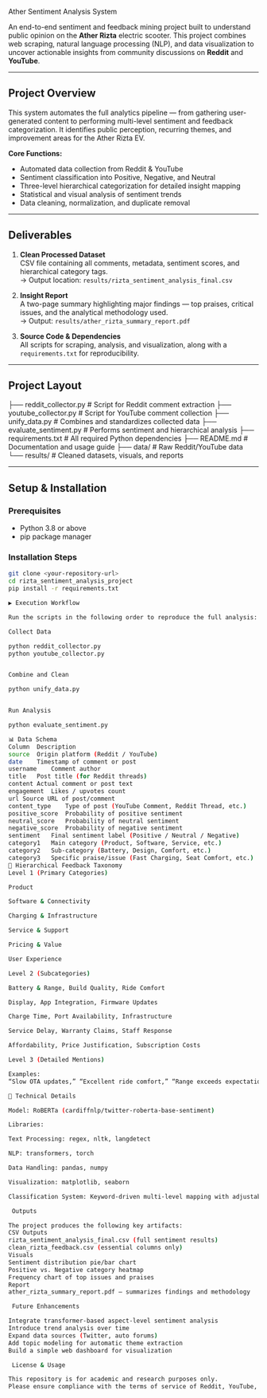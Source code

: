Ather Sentiment Analysis System

An end-to-end sentiment and feedback mining project built to understand public opinion on the **Ather Rizta** electric scooter. This project combines web scraping, natural language processing (NLP), and data visualization to uncover actionable insights from community discussions on **Reddit** and **YouTube**.

---

##  Project Overview

This system automates the full analytics pipeline — from gathering user-generated content to performing multi-level sentiment and feedback categorization. It identifies public perception, recurring themes, and improvement areas for the Ather Rizta EV.

**Core Functions:**
- Automated data collection from Reddit & YouTube
- Sentiment classification into Positive, Negative, and Neutral
- Three-level hierarchical categorization for detailed insight mapping
- Statistical and visual analysis of sentiment trends
- Data cleaning, normalization, and duplicate removal

---

##  Deliverables

1. **Clean Processed Dataset**  
   CSV file containing all comments, metadata, sentiment scores, and hierarchical category tags.  
   → Output location: `results/rizta_sentiment_analysis_final.csv`

2. **Insight Report**  
   A two-page summary highlighting major findings — top praises, critical issues, and the analytical methodology used.  
   → Output: `results/ather_rizta_summary_report.pdf`

3. **Source Code & Dependencies**  
   All scripts for scraping, analysis, and visualization, along with a `requirements.txt` for reproducibility.

---

##  Project Layout

├── reddit_collector.py # Script for Reddit comment extraction
├── youtube_collector.py # Script for YouTube comment collection
├── unify_data.py # Combines and standardizes collected data
├── evaluate_sentiment.py # Performs sentiment and hierarchical analysis
├── requirements.txt # All required Python dependencies
├── README.md # Documentation and usage guide
├── data/ # Raw Reddit/YouTube data
└── results/ # Cleaned datasets, visuals, and reports


---

##  Setup & Installation

### Prerequisites
- Python 3.8 or above  
- pip package manager  

### Installation Steps
```bash
git clone <your-repository-url>
cd rizta_sentiment_analysis_project
pip install -r requirements.txt

▶️ Execution Workflow

Run the scripts in the following order to reproduce the full analysis:

Collect Data

python reddit_collector.py
python youtube_collector.py


Combine and Clean

python unify_data.py


Run Analysis

python evaluate_sentiment.py

📊 Data Schema
Column	Description
source	Origin platform (Reddit / YouTube)
date	Timestamp of comment or post
username	Comment author
title	Post title (for Reddit threads)
content	Actual comment or post text
engagement	Likes / upvotes count
url	Source URL of post/comment
content_type	Type of post (YouTube Comment, Reddit Thread, etc.)
positive_score	Probability of positive sentiment
neutral_score	Probability of neutral sentiment
negative_score	Probability of negative sentiment
sentiment	Final sentiment label (Positive / Neutral / Negative)
category1	Main category (Product, Software, Service, etc.)
category2	Sub-category (Battery, Design, Comfort, etc.)
category3	Specific praise/issue (Fast Charging, Seat Comfort, etc.)
🧭 Hierarchical Feedback Taxonomy
Level 1 (Primary Categories)

Product

Software & Connectivity

Charging & Infrastructure

Service & Support

Pricing & Value

User Experience

Level 2 (Subcategories)

Battery & Range, Build Quality, Ride Comfort

Display, App Integration, Firmware Updates

Charge Time, Port Availability, Infrastructure

Service Delay, Warranty Claims, Staff Response

Affordability, Price Justification, Subscription Costs

Level 3 (Detailed Mentions)

Examples:
“Slow OTA updates,” “Excellent ride comfort,” “Range exceeds expectations,” “Plastic quality feels flimsy,” “Long charging duration.”

🧠 Technical Details

Model: RoBERTa (cardiffnlp/twitter-roberta-base-sentiment)

Libraries:

Text Processing: regex, nltk, langdetect

NLP: transformers, torch

Data Handling: pandas, numpy

Visualization: matplotlib, seaborn

Classification System: Keyword-driven multi-level mapping with adjustable label dictionaries.

 Outputs

The project produces the following key artifacts:
CSV Outputs
rizta_sentiment_analysis_final.csv (full sentiment results)
clean_rizta_feedback.csv (essential columns only)
Visuals
Sentiment distribution pie/bar chart
Positive vs. Negative category heatmap
Frequency chart of top issues and praises
Report
ather_rizta_summary_report.pdf – summarizes findings and methodology

 Future Enhancements

Integrate transformer-based aspect-level sentiment analysis
Introduce trend analysis over time
Expand data sources (Twitter, auto forums)
Add topic modeling for automatic theme extraction
Build a simple web dashboard for visualization

 License & Usage

This repository is for academic and research purposes only.
Please ensure compliance with the terms of service of Reddit, YouTube, and other data platforms when using this code.